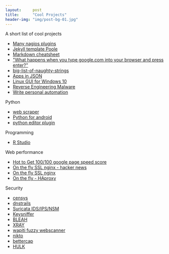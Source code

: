 ```yaml
---
layout:     post
title:      "Cool Projects"
header-img: "img/post-bg-01.jpg"
---
```


A short list of cool projects

  * [Many nagios plugins](https://github.com/HariSekhon/nagios-plugins)
  * [Jekyll template Poole](http://getpoole.com/)
  * [Markdown cheatsheet](https://github.com/adam-p/markdown-here/wiki/Markdown-Cheatsheet)
  * ["What happens when you type google.com into your browser and press enter?"](https://github.com/alex/what-happens-when)
  * [big-list-of-naughty-strings](https://github.com/minimaxir/big-list-of-naughty-strings)
  * [Apps in JSON](https://jasonette.com/)
  * [Linux GUI for Windows 10](http://www.starlig.ht/about/)
  * [Reverse Engineering Malware](https://securedorg.github.io/RE101/)
  * [Write personal automation](http://anotherdevblog.net/posts/part-1-getting-started)
  
 Python
 
   * [web scraper](https://scrapy.org/)
   * [Python for android](https://github.com/kivy/python-for-android)
   * [python editor plugin](https://kite.com/)
   
Programming
   * [R Studio](https://www.rstudio.com/)
   
    
Web performance 
   * [Hot to Get 100/100 google page speed score](https://elliotec.com/how-to-get-100-google-page-speed-score/)
   * [On the fly SSL nginx - hacker news](https://news.ycombinator.com/item?id=12128993)
   * [On the fly SSL nginx](https://github.com/GUI/lua-resty-auto-ssl)
   * [On the fly - HAproxy](https://github.com/tinganho/haproxy-with-letsencrypt-auto-renewal)
    
Security
   * [censys](https://www.censys.io/)
   * [dnstrails](https://dnstrails.com/)
   * [Suricata IDS/IPS/NSM](https://suricata-ids.org/)
   * [Keysniffer](https://www.keysniffer.net/)
   * [BLEAH](https://github.com/evilsocket/bleah)
   * [XRAY](https://github.com/evilsocket/xray)
   * [wapiti fuzzy webscanner](http://wapiti.sourceforge.net/)
   * [nikto](https://cirt.net/Nikto2)
   * [bettercap](https://www.bettercap.org/)
   * [HULK](https://github.com/Cyb3rWard0g/HELK)
   
    
